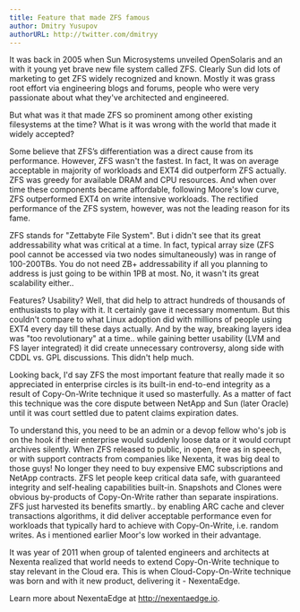 ```yaml
---
title: Feature that made ZFS famous
author: Dmitry Yusupov
authorURL: http://twitter.com/dmitryy
---
```

It was back in 2005 when Sun Microsystems unveiled OpenSolaris and an with it young yet brave new file system called ZFS. Clearly Sun did lots of marketing to get ZFS widely recognized and known. Mostly it was grass root effort via engineering blogs and forums, people who were very passionate about what they've architected and engineered.

But what was it that made ZFS so prominent among other existing filesystems at the time? What is it was wrong with the world that made it widely accepted?

Some believe that ZFS’s differentiation was a direct cause from its performance. However, ZFS wasn't the fastest. In fact, It was on average acceptable in majority of workloads and EXT4 did outperform ZFS actually. ZFS was greedy for available DRAM and CPU resources. And when over time these components became affordable, following Moore's low curve, ZFS outperformed EXT4 on write intensive workloads. The rectified performance of the ZFS system, however, was not the leading reason for its fame.

ZFS stands for "Zettabyte File System". But i didn't see that its great addressability what was critical at a time. In fact, typical array size (ZFS pool cannot be accessed via two nodes simultaneously) was in range of 100-200TBs. You do not need ZB+ addressability if all you planning to address is just going to be within 1PB at most. No, it wasn't its great scalability either..

Features? Usability? Well, that did help to attract hundreds of thousands of enthusiasts to play with it. It certainly gave it necessary momentum. But this couldn't compare to what Linux adoption did with millions of people using EXT4 every day till these days actually. And by the way, breaking layers idea was "too revolutionary" at a time.. while gaining better usability (LVM and FS layer integrated) it did create unnecessary controversy, along side with CDDL vs. GPL discussions. This didn't help much.

Looking back, I'd say ZFS the most important feature that really made it so appreciated in enterprise circles is its built-in end-to-end integrity as a result of Copy-On-Write technique it used so masterfully. As a matter of fact this technique was the core dispute between NetApp and Sun (later Oracle) until it was court settled due to patent claims expiration dates.

To understand this, you need to be an admin or a devop fellow who's job is on the hook if their enterprise would suddenly loose data or it would corrupt archives silently. When ZFS released to public, in open, free as in speech, or with support contracts from companies like Nexenta, it was big deal to those guys! No longer they need to buy expensive EMC subscriptions and NetApp contracts. ZFS let people keep critical data safe, with guaranteed integrity and self-healing capabilities built-in. Snapshots and Clones were obvious by-products of Copy-On-Write rather than separate inspirations. ZFS just harvested its benefits smartly.. by enabling ARC cache and clever transactions algorithms, it did deliver acceptable performance even for workloads that typically hard to achieve with Copy-On-Write, i.e. random writes. As i mentioned earlier Moor's low worked in their advantage.

It was year of 2011 when group of talented engineers and architects at Nexenta realized that world needs to extend Copy-On-Write technique to stay relevant in the Cloud era. This is when Cloud-Copy-On-Write technique was born and with it new product, delivering it - NexentaEdge.

Learn more about NexentaEdge at http://nexentaedge.io.
